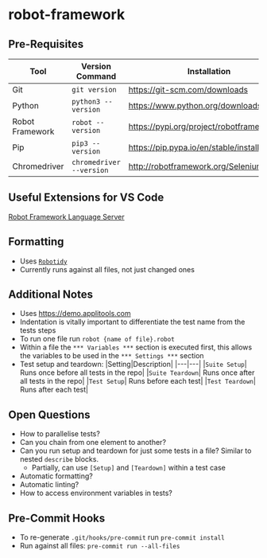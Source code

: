 # robot-framework

## Pre-Requisites
|Tool|Version Command|Installation|
|----|---------------|------------|
|Git |`git version`|https://git-scm.com/downloads|
|Python|`python3 --version`|https://www.python.org/downloads|
| Robot Framework |`robot --version` |https://pypi.org/project/robotframework|
| Pip |`pip3 --version`|https://pip.pypa.io/en/stable/installing|
| Chromedriver| `chromedriver --version` |http://robotframework.org/SeleniumLibrary|

## Useful Extensions for VS Code
[Robot Framework Language Server](https://marketplace.visualstudio.com/items?itemName=robocorp.robotframework-lsp)

## Formatting
- Uses [`Robotidy`](https://github.com/MarketSquare/robotframework-tidy/tree/main/docs/source/transformers)
- Currently runs against all files, not just changed ones

## Additional Notes
- Uses https://demo.applitools.com
- Indentation is vitally important to differentiate the test name from the tests steps
- To run one file run `robot {name of file}.robot`
- Within a file the `*** Variables ***` section is executed first, this allows the variables to be used in the `*** Settings ***` section
- Test setup and teardown:
  |Setting|Description|
  |---|---|
  |`Suite Setup`| Runs once before all tests in the repo|
  |`Suite Teardown`| Runs once after all tests in the repo|
  |`Test Setup`| Runs before each test|
  |`Test Teardown`| Runs after each test|

## Open Questions
- How to parallelise tests?
- Can you chain from one element to another?
- Can you run setup and teardown for just some tests in a file? Similar to nested `describe` blocks.
  - Partially, can use `[Setup]` and `[Teardown]` within a test case
- Automatic formatting?
- Automatic linting?
- How to access environment variables in tests?

## Pre-Commit Hooks
- To re-generate `.git/hooks/pre-commit` run `pre-commit install`
- Run against all files: `pre-commit run --all-files`
